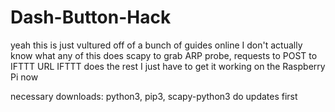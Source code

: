 # Dash-Button-Hack

  
yeah this is just vultured off of a bunch of guides online 
I don't actually know what any of this does 
scapy to grab ARP probe, requests to POST to IFTTT URL
IFTTT does the rest
I just have to get it working on the Raspberry Pi now
  
necessary downloads:
  python3, pip3, scapy-python3
  do updates first
  
  
